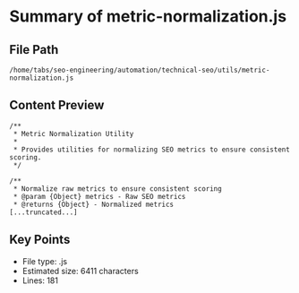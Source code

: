 # Summary of metric-normalization.js
  
## File Path
`/home/tabs/seo-engineering/automation/technical-seo/utils/metric-normalization.js`

## Content Preview
```
/**
 * Metric Normalization Utility
 * 
 * Provides utilities for normalizing SEO metrics to ensure consistent scoring.
 */

/**
 * Normalize raw metrics to ensure consistent scoring
 * @param {Object} metrics - Raw SEO metrics
 * @returns {Object} - Normalized metrics
[...truncated...]
```

## Key Points
- File type: .js
- Estimated size: 6411 characters
- Lines: 181
